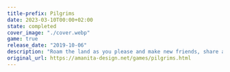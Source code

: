 ```yaml
---
title-prefix: Pilgrims
date: 2023-03-10T00:00+02:00
state: completed
cover_image: "./cover.webp"
game: true
release_date: "2019-10-06"
description: "Roam the land as you please and make new friends, share a laugh with your fellow travelers and help them complete their little stories, your way. How many different solutions can you find?\r\n\r\nPilgrims is a playful adventure game, created by the team behind Machinarium and Samorost. Roam the land as you please and make new friends, share a laugh with your fellow travelers and help them complete their little stories, your way. How many different solutions can you find?\r\n\r\nIt is most enjoyable if you’re into:\r\n- Playfulness: Don’t beat it - play with it! Solve the various tasks using dozens of items and unique characters without being obliged to follow a single designated path.\r\n- Replayability: Packed with 45 achievements, Pilgrims is a game designed to be played through more than just once. Can you collect them all?\r\n- Hand-crafted appeal: Hundreds of unique animations and custom made sound effects result in countless humorous and unexpected outcomes. Try to discover as many as you can!\r\n- Original music: Floex (Machinarium, Samorost 3) is back at it with his mix of live instruments and organic electronics, joined by guests on guitar or clarinet."
original_url: https://amanita-design.net/games/pilgrims.html
---
```

